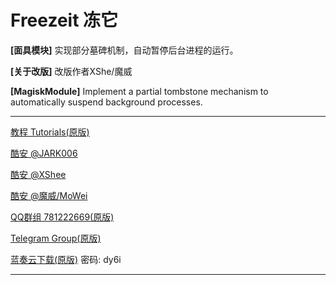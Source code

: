 # Freezeit 冻它

**[面具模块]** 实现部分墓碑机制，自动暂停后台进程的运行。

**[关于改版]** 改版作者XShe/魔威

**[MagiskModule]** Implement a partial tombstone mechanism to automatically suspend background processes.

---

[教程 Tutorials(原版)](https://jark006.github.io/FreezeitIntroduction/)

[酷安 @JARK006](https://www.coolapk.com/u/1212220)

[酷安 @XShee](https://www.coolapk.com/u/20552855) 

[酷安 @魔威/MoWei](https://www.coolapk.com/u/24268987)

[QQ群组 781222669(原版)](https://jq.qq.com/?_wv=1027&k=Q5aVUglt)

[Telegram Group(原版)](https://t.me/+sjDX1oTk31ZmYjY1)

[蓝奏云下载(原版)](https://jark006.lanzout.com/b017oz9if) 密码: dy6i

---

